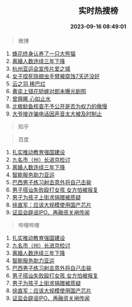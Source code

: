 <div align="center"><h2>实时热搜榜</h2><h4>2023-09-16 08:49:01</h4></div>

> 微博  

1. [蜂花终身认养了一只大熊猫](https://s.weibo.com/weibo?q=%23%E8%9C%82%E8%8A%B1%E7%BB%88%E8%BA%AB%E8%AE%A4%E5%85%BB%E4%BA%86%E4%B8%80%E5%8F%AA%E5%A4%A7%E7%86%8A%E7%8C%AB%23&t=31&band_rank=1&Refer=top)<br />
2. [离婚人数连续三年下降](https://s.weibo.com/weibo?q=%23%E7%A6%BB%E5%A9%9A%E4%BA%BA%E6%95%B0%E8%BF%9E%E7%BB%AD%E4%B8%89%E5%B9%B4%E4%B8%8B%E9%99%8D%23&t=31&band_rank=2&Refer=top)<br />
3. [杭州亚运会宣传片爱之城](https://s.weibo.com/weibo?q=%23%E6%9D%AD%E5%B7%9E%E4%BA%9A%E8%BF%90%E4%BC%9A%E5%AE%A3%E4%BC%A0%E7%89%87%E7%88%B1%E4%B9%8B%E5%9F%8E%23&t=31&band_rank=3&Refer=top)<br />
4. [女子捏死隐翅虫手臂被腐蚀7天还没好](https://s.weibo.com/weibo?q=%23%E5%A5%B3%E5%AD%90%E6%8D%8F%E6%AD%BB%E9%9A%90%E7%BF%85%E8%99%AB%E6%89%8B%E8%87%82%E8%A2%AB%E8%85%90%E8%9A%807%E5%A4%A9%E8%BF%98%E6%B2%A1%E5%A5%BD%23&t=31&band_rank=4&Refer=top)<br />
5. [云之羽 稀巴烂](https://s.weibo.com/weibo?q=%E4%BA%91%E4%B9%8B%E7%BE%BD%20%E7%A8%80%E5%B7%B4%E7%83%82&t=31&band_rank=5&Refer=top)<br />
6. [黄奕上错花轿嫁对郎未曝光剧照](https://s.weibo.com/weibo?q=%23%E9%BB%84%E5%A5%95%E4%B8%8A%E9%94%99%E8%8A%B1%E8%BD%BF%E5%AB%81%E5%AF%B9%E9%83%8E%E6%9C%AA%E6%9B%9D%E5%85%89%E5%89%A7%E7%85%A7%23&t=31&band_rank=6&Refer=top)<br />
7. [曾舜晞 心如止水](https://s.weibo.com/weibo?q=%E6%9B%BE%E8%88%9C%E6%99%9E%20%E5%BF%83%E5%A6%82%E6%AD%A2%E6%B0%B4&t=31&band_rank=7&Refer=top)<br />
8. [北极鲶鱼核查不予公开是否为权力的傲慢](https://s.weibo.com/weibo?q=%23%E5%8C%97%E6%9E%81%E9%B2%B6%E9%B1%BC%E6%A0%B8%E6%9F%A5%E4%B8%8D%E4%BA%88%E5%85%AC%E5%BC%80%E6%98%AF%E5%90%A6%E4%B8%BA%E6%9D%83%E5%8A%9B%E7%9A%84%E5%82%B2%E6%85%A2%23&t=31&band_rank=8&Refer=top)<br />
9. [大爷接诈骗电话因声音太大被及时制止](https://s.weibo.com/weibo?q=%23%E5%A4%A7%E7%88%B7%E6%8E%A5%E8%AF%88%E9%AA%97%E7%94%B5%E8%AF%9D%E5%9B%A0%E5%A3%B0%E9%9F%B3%E5%A4%AA%E5%A4%A7%E8%A2%AB%E5%8F%8A%E6%97%B6%E5%88%B6%E6%AD%A2%23&t=31&band_rank=9&Refer=top)<br />

> 知乎  


> 百度  

1. [扎实推动教育强国建设](https://www.baidu.com/s?wd=%E6%89%8E%E5%AE%9E%E6%8E%A8%E5%8A%A8%E6%95%99%E8%82%B2%E5%BC%BA%E5%9B%BD%E5%BB%BA%E8%AE%BE&sa=fyb_news&rsv_dl=fyb_news)<br />
2. [九名市（州）长进京检讨](https://www.baidu.com/s?wd=%E4%B9%9D%E5%90%8D%E5%B8%82%EF%BC%88%E5%B7%9E%EF%BC%89%E9%95%BF%E8%BF%9B%E4%BA%AC%E6%A3%80%E8%AE%A8&sa=fyb_news&rsv_dl=fyb_news)<br />
3. [离婚人数连续三年下降](https://www.baidu.com/s?wd=%E7%A6%BB%E5%A9%9A%E4%BA%BA%E6%95%B0%E8%BF%9E%E7%BB%AD%E4%B8%89%E5%B9%B4%E4%B8%8B%E9%99%8D&sa=fyb_news&rsv_dl=fyb_news)<br />
4. [智能服务助力亚运](https://www.baidu.com/s?wd=%E6%99%BA%E8%83%BD%E6%9C%8D%E5%8A%A1%E5%8A%A9%E5%8A%9B%E4%BA%9A%E8%BF%90&sa=fyb_news&rsv_dl=fyb_news)<br />
5. [巴西男子练习射击意外将自己击毙](https://www.baidu.com/s?wd=%E5%B7%B4%E8%A5%BF%E7%94%B7%E5%AD%90%E7%BB%83%E4%B9%A0%E5%B0%84%E5%87%BB%E6%84%8F%E5%A4%96%E5%B0%86%E8%87%AA%E5%B7%B1%E5%87%BB%E6%AF%99&sa=fyb_news&rsv_dl=fyb_news)<br />
6. [男子搭讪失败殴打女孩 女方怕被报复](https://www.baidu.com/s?wd=%E7%94%B7%E5%AD%90%E6%90%AD%E8%AE%AA%E5%A4%B1%E8%B4%A5%E6%AE%B4%E6%89%93%E5%A5%B3%E5%AD%A9+%E5%A5%B3%E6%96%B9%E6%80%95%E8%A2%AB%E6%8A%A5%E5%A4%8D&sa=fyb_news&rsv_dl=fyb_news)<br />
7. [男子为孩子上街求捐赠被质疑](https://www.baidu.com/s?wd=%E7%94%B7%E5%AD%90%E4%B8%BA%E5%AD%A9%E5%AD%90%E4%B8%8A%E8%A1%97%E6%B1%82%E6%8D%90%E8%B5%A0%E8%A2%AB%E8%B4%A8%E7%96%91&sa=fyb_news&rsv_dl=fyb_news)<br />
8. [徐直军：应该大规模使用国产芯片](https://www.baidu.com/s?wd=%E5%BE%90%E7%9B%B4%E5%86%9B%EF%BC%9A%E5%BA%94%E8%AF%A5%E5%A4%A7%E8%A7%84%E6%A8%A1%E4%BD%BF%E7%94%A8%E5%9B%BD%E4%BA%A7%E8%8A%AF%E7%89%87&sa=fyb_news&rsv_dl=fyb_news)<br />
9. [证监会辟谣IPO、再融资关闸传闻](https://www.baidu.com/s?wd=%E8%AF%81%E7%9B%91%E4%BC%9A%E8%BE%9F%E8%B0%A3IPO%E3%80%81%E5%86%8D%E8%9E%8D%E8%B5%84%E5%85%B3%E9%97%B8%E4%BC%A0%E9%97%BB&sa=fyb_news&rsv_dl=fyb_news)<br />

> 哔哩哔哩  

1. [扎实推动教育强国建设](https://www.baidu.com/s?wd=%E6%89%8E%E5%AE%9E%E6%8E%A8%E5%8A%A8%E6%95%99%E8%82%B2%E5%BC%BA%E5%9B%BD%E5%BB%BA%E8%AE%BE&sa=fyb_news&rsv_dl=fyb_news)<br />
2. [九名市（州）长进京检讨](https://www.baidu.com/s?wd=%E4%B9%9D%E5%90%8D%E5%B8%82%EF%BC%88%E5%B7%9E%EF%BC%89%E9%95%BF%E8%BF%9B%E4%BA%AC%E6%A3%80%E8%AE%A8&sa=fyb_news&rsv_dl=fyb_news)<br />
3. [离婚人数连续三年下降](https://www.baidu.com/s?wd=%E7%A6%BB%E5%A9%9A%E4%BA%BA%E6%95%B0%E8%BF%9E%E7%BB%AD%E4%B8%89%E5%B9%B4%E4%B8%8B%E9%99%8D&sa=fyb_news&rsv_dl=fyb_news)<br />
4. [智能服务助力亚运](https://www.baidu.com/s?wd=%E6%99%BA%E8%83%BD%E6%9C%8D%E5%8A%A1%E5%8A%A9%E5%8A%9B%E4%BA%9A%E8%BF%90&sa=fyb_news&rsv_dl=fyb_news)<br />
5. [巴西男子练习射击意外将自己击毙](https://www.baidu.com/s?wd=%E5%B7%B4%E8%A5%BF%E7%94%B7%E5%AD%90%E7%BB%83%E4%B9%A0%E5%B0%84%E5%87%BB%E6%84%8F%E5%A4%96%E5%B0%86%E8%87%AA%E5%B7%B1%E5%87%BB%E6%AF%99&sa=fyb_news&rsv_dl=fyb_news)<br />
6. [男子搭讪失败殴打女孩 女方怕被报复](https://www.baidu.com/s?wd=%E7%94%B7%E5%AD%90%E6%90%AD%E8%AE%AA%E5%A4%B1%E8%B4%A5%E6%AE%B4%E6%89%93%E5%A5%B3%E5%AD%A9+%E5%A5%B3%E6%96%B9%E6%80%95%E8%A2%AB%E6%8A%A5%E5%A4%8D&sa=fyb_news&rsv_dl=fyb_news)<br />
7. [男子为孩子上街求捐赠被质疑](https://www.baidu.com/s?wd=%E7%94%B7%E5%AD%90%E4%B8%BA%E5%AD%A9%E5%AD%90%E4%B8%8A%E8%A1%97%E6%B1%82%E6%8D%90%E8%B5%A0%E8%A2%AB%E8%B4%A8%E7%96%91&sa=fyb_news&rsv_dl=fyb_news)<br />
8. [徐直军：应该大规模使用国产芯片](https://www.baidu.com/s?wd=%E5%BE%90%E7%9B%B4%E5%86%9B%EF%BC%9A%E5%BA%94%E8%AF%A5%E5%A4%A7%E8%A7%84%E6%A8%A1%E4%BD%BF%E7%94%A8%E5%9B%BD%E4%BA%A7%E8%8A%AF%E7%89%87&sa=fyb_news&rsv_dl=fyb_news)<br />
9. [证监会辟谣IPO、再融资关闸传闻](https://www.baidu.com/s?wd=%E8%AF%81%E7%9B%91%E4%BC%9A%E8%BE%9F%E8%B0%A3IPO%E3%80%81%E5%86%8D%E8%9E%8D%E8%B5%84%E5%85%B3%E9%97%B8%E4%BC%A0%E9%97%BB&sa=fyb_news&rsv_dl=fyb_news)<br />
